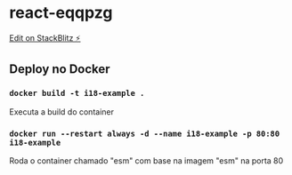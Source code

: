 # react-eqqpzg

[Edit on StackBlitz ⚡️](https://stackblitz.com/edit/react-eqqpzg)

## Deploy no Docker

### `docker build -t i18-example .`

Executa a build do container

### `docker run --restart always -d --name i18-example -p 80:80 i18-example`

Roda o container chamado "esm" com base na imagem "esm" na porta 80